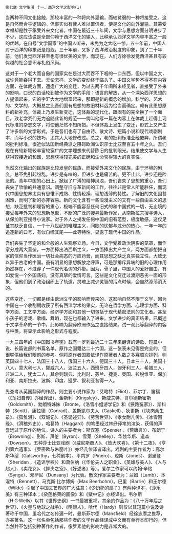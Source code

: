     第七章 文学生活 十一、西洋文学之影响(1) 

   当两种不同文化接触，那较丰富的一种将向外灌输，而较贫弱的一种将接受之，这是自然而合乎逻辑的。但事实似有使人难以置信者，便是文化的向外灌输，其蒙受幸福却是胜于承受外来文化者。中国在最近三十年间，文学与思想方面分明进步了不少，这应该说是全部仰赖于西洋文化的输入，此种承认西洋文学内容丰富之一般的优越，在自号“文学国家”的中国人听来，未免为之大吃一惊。五十年前，中国人对于西洋的印象祇是炮舰，三十年前，又多了西洋政治制度的印象，到了二十年前，他们发觉西洋甚至也有很优美的文学，而现在，人们方徐徐发觉西洋甚且有较优越的社会意识与礼俗风尚。

   这对于一个老大而自傲的国家实在是过大而吞不下咽的一口东西，但以中国之大，或许竟能吞得下去。无论怎样，文学的变动终于临头了。中国文学势不得不在内容方面，在体裁方面，遭逢广大的变迁，为过去两千年间所未经见者，直接受了外来的影响，口说的白话轮到被作为文学的手段：语言的解放，从一个深染西洋思想的人提倡起来。它的字汇大大地增富起来，那即是新的概念的增加，科学的、艺术的、文学的，大概总之比吾们固有思想的故旧材料远为恰当而确定。赖有此思想原料的新补充，体裁上乃发生新变迁，这体裁的现代化，跟固有的完全换了一个面目。致老学究们无力追随此新的规范——倘叫他写一篇在内容上在体裁上赶得上现代标准的杂志文字，将使他茫然不知所措。不但体裁上发生了变迁，形式上又产生了许多新的文学形式，于是吾们也有了自由诗、散文诗、短篇小说和现代戏剧剧本，而写小说的技巧，尤其大大地修改过。总之，老的批判标准业经废弃，所谓老的批判标准，很近似法国新经典派之阻碍欧洲认识莎士比亚至百五十年之久。吾们现在有较新颖较丰富较宽广的文学理想来代替陈旧的批判眼光。结果使文学与人生获得较接近的和谐，思想获得较完美的正确和生命获得较大的真实性。

   当然文化输出的民族是比较发皇的民族，而接受外来文化的民族，由于环境的剧变，总不免引起纷乱。进步是有味的，但进步也是痛苦的。更不止此，进步还是险恶的。青年中国的心田上，掀起了广溥的精神风浪，吾们丧失了思想的重心，吾们丧失了欣愉的共通意识。调整守旧与革新间的工作，往往非是常人所能胜任，而现代中国思想界尤具有思惟不成熟、性情轻躁、理想浅薄的特性。了解旧的文化固甚困难，而明了新的亦非容易。新的文化含有一些浪漫主义的又有一些自由主义的思想，缺乏批判和理智的重心，极端不能容忍任何旧式的和中国式的一切，无止境的接受每年外来的思想新范型，不断的广泛的搜寻最新作家，从南斯拉夫搜寻诗人，从保加利亚搜寻小说家。对于外人之揭发任何中国的旧有范型，极度敏感，这仅足证其缺乏自信，一个十八世纪的唯理主义，间歇的忧郁与过分的热心，一年一年的追逐新的口号，有似自噬其尾——此等特性，显露于现代中国的作品。

   吾们丧失了坚定的和全般的人生观察立场。今日，文学受着政治阴影的笼罩，而作家分成两大营垒，一方面捧出法西斯主义，一方面捧出共产主义，两方面都想把自家的信仰当作医治一切社会病态的万应药膏，而其思想之缺乏真实独立性，大致无以异于古老的中国。虽有明显的思想解放之呼声，可是那排斥异端的旧的心理作用仍然存在，不过穿了一件现代名词的外褂。因为，骨子里，中国人的爱好自由，有如爱悦一个外国荡妇，没有真挚的爱情可言。这些是文化变迁过渡期恶劣一面的形象，但他们到了政治组织上了轨道，灵魂上减少灵智的污点时候，会自然涤荡消灭的。

   这些变迁，一切都是经由欧洲文学的影响而传来的。这影响自然不限于文学，因为中国在一个收割期收获了所有西洋学术的果实，无论在哲学方面、心理学方面、科学方面、工艺学方面、经济学方面和其他一切包括于现代精密法则的文化者。甚至小孩子的游戏、歌唱、舞蹈，现在也都输入了进来。文学进步的真正结果，已概述于文学革命的一节中，此影响为翻译欧洲作品之直接结果。试一观此等翻译的内容与种类，将显示此影响之形式与程度。

   一九三四年的《中国图书年鉴》载有一罗列最近二十三年来翻译的诗歌、短篇小说、长篇说部的书篇名单，原作之国籍达二十六国。这一张表未见得是完全的，但很够供给我们眼前的参考。倘将原作者国籍依译作原著者人数之多寡顺次排列，则英国四十七人，法国三十八人，俄国三十六人，德国三十人，日本三十人，美国十八人，意大利七人，挪威六人，波兰五人，西班牙四人，匈牙利三人，希腊三人，非洲二人，犹太二人，其余则瑞典、比利时、芬兰、捷克、奥国、拉脱维亚、保加利亚、南斯拉夫、波斯、印度、暹罗、叙利亚各得一人。

   先查考从英国翻译的作品，则主要小说作家为：艾略特（Eliot）、菲尔丁、笛福（《荡妇自传》亦经译出）、金斯利（Kingsley）、斯威夫特、哥尔德斯密斯（Goldsmith）、勃朗特姊妹（Bronte，《洛雪小姐游学记》和《狭路冤家》）、斯科特（Scott）、康拉德（Conrad）、盖斯凯尔夫人（Gaskell）、狄更斯（《块肉余生录》、《孤雏泪》、《双城记》、《圣诞述异》、《劳苦世界》、《孝女耐儿传》、《冰雪因缘》、《滑稽外史》），哈葛特（Haggard）的笔墨经过林纾译笔的渲染，获得的声誉远过于原作的地位。诗人的主要者为：斯宾塞（Spenser ，《荒唐言》）、布朗宁（Browning）、彭斯、拜伦（Byron）、雪莱（Shelley）、华兹华斯、道森（Dowson）。五种莎士比亚戏剧（《威尼斯商人》、《皆大欢喜》、《第十二夜》、《亨利第六遗事》、《罗密欧与朱丽叶》）亦经几位译者译出。戏剧的主要作者为：高尔斯华绥（Galsworthy，七种剧本）、平内罗（Pinero）、琼斯（Jones）、谢里登（Sheridan ，《造谣学校》）和萧伯纳（《华伦夫人之职业》、《英雄与美人》、《人与超人》、《卖花女》、《鳏夫之室》、《好述者》等）。爱尔兰作家可以约翰·辛格（Synge）、邓萨尼（Dunsany）为代表。散文作家主要者为：兰姆（Lamb）、本涅特（Bennett）、马克斯·比尔博姆（Max Beerbohm）。巴里（Barrie）和王尔德（Wilde）引起了中国文艺界的广大注意；《少奶奶的扇子》有两种译本，《莎乐美》有三种译本；《朵莲格莱的画像》和《狱中记》亦经译出。韦尔斯（H·G·Wells）以其《世界史纲》一书最被重视，其余的作品为：《八十万年后之世界》、《火星与地球之战争》、《明眼人》。哈代（Hardy）则仅以其短篇小说及诗著称于中国，虽哈代之名传遍一时，曼斯菲尔德（Mansfield）经徐志摩之推荐，亦甚著名。这一张名单包括那些作者的文学作品经译成中文而有单行本印行的，但当然并不包括别种著作的作者，像罗素他的影响力是非常大的。

